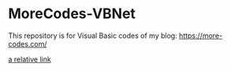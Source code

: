 # MoreCodes-VBNet
This repository is for Visual Basic codes of my blog: https://more-codes.com/



[a relative link](other_file.md)
